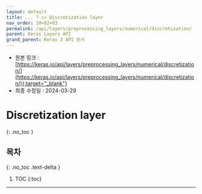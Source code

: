 ```yaml
---
layout: default
title: ... └ c> Discretization layer
nav_order: 10+02+03
permalink: /api/layers/preprocessing_layers/numerical/discretization/
parent: Keras Layers API
grand_parent: Keras 3 API 문서
---
```


* 원본 링크 : [https://keras.io/api/layers/preprocessing_layers/numerical/discretization/](https://keras.io/api/layers/preprocessing_layers/numerical/discretization/){:target="_blank"}
* 최종 수정일 : 2024-03-29

# Discretization layer
{: .no_toc }

## 목차
{: .no_toc .text-delta }

1. TOC
{:toc}

---
